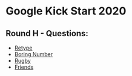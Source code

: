 # Google Kick Start 2020
## Round H - Questions:
- [Retype]()
- [Boring Number]()
- [Rugby]()
- [Friends]()
